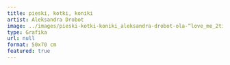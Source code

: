 ```yaml
---
title: pieski, kotki, koniki
artist: Aleksandra Drobot
image: ../images/pieski-kotki-koniki_aleksandra-drobot-ola-“love_me_2times”-drobot.png
type: Grafika
url: null
format: 50x70 cm
featured: true
---
```

